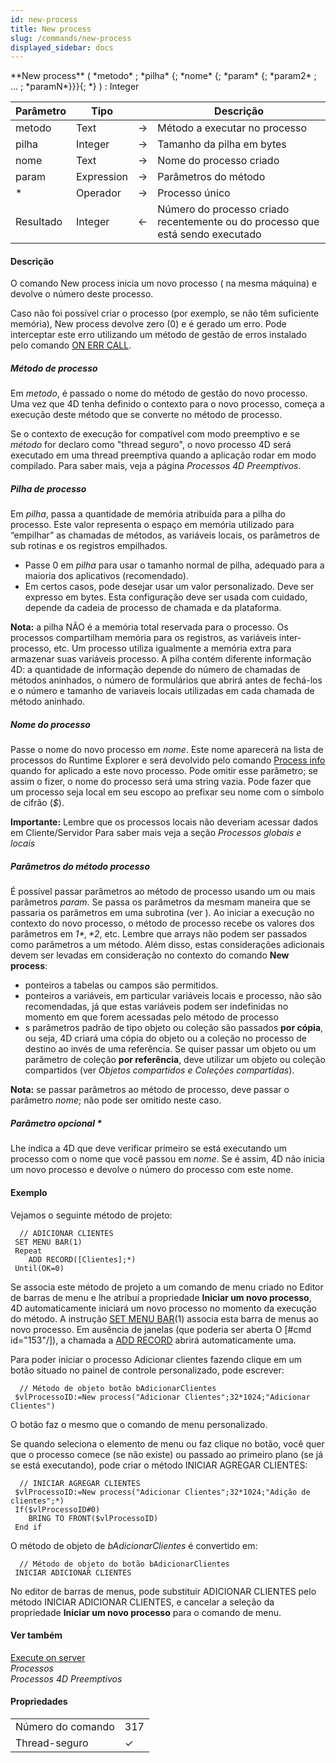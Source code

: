 ```yaml
---
id: new-process
title: New process
slug: /commands/new-process
displayed_sidebar: docs
---
```


<!--REF #_command_.New process.Syntax-->**New process** ( *metodo* ; *pilha* {; *nome* {; *param* {; *param2* ; ... ; *paramN*}}}{; *} ) : Integer<!-- END REF-->
<!--REF #_command_.New process.Params-->
| Parâmetro | Tipo |  | Descrição |
| --- | --- | --- | --- |
| metodo | Text | &#8594;  | Método a executar no processo |
| pilha | Integer | &#8594;  | Tamanho da pilha em bytes |
| nome | Text | &#8594;  | Nome do processo criado |
| param | Expression | &#8594;  | Parâmetros do método |
| * | Operador | &#8594;  | Processo único |
| Resultado | Integer | &#8592; | Número do processo criado recentemente ou do processo que está sendo executado |

<!-- END REF-->

#### Descrição 

<!--REF #_command_.New process.Summary-->O comando New process inicia um novo processo ( na mesma máquina) e devolve o número deste processo.<!-- END REF-->

Caso não foi possível criar o processo (por exemplo, se não têm suficiente memória), New process devolve zero (0) e é gerado um erro. Pode interceptar este erro utilizando um método de gestão de erros instalado pelo comando [ON ERR CALL](on-err-call.md "ON ERR CALL").

##### Método de processo 

 Em *metodo*, é passado o nome do método de gestão do novo processo. Uma vez que 4D tenha definido o contexto para o novo processo, começa a execução deste método que se converte no método de processo.

Se o contexto de execução for compatível com modo preemptivo e se *método* for declaro como "thread seguro", o novo processo 4D será executado em uma thread preemptiva quando a aplicação rodar em modo compilado. Para saber mais, veja a página *Processos 4D Preemptivos*. 

##### Pilha de processo 

Em *pilha*, passa a quantidade de memória atribuída para a pilha do processo. Este valor representa o espaço em memória utilizado para “empilhar” as chamadas de métodos, as variáveis locais, os parâmetros de sub rotinas e os registros empilhados.

* Passe 0 em *pilha* para usar o tamanho normal de pilha, adequado para a maioria dos aplicativos (recomendado).
* Em certos casos, pode desejar usar um valor personalizado. Deve ser expresso em bytes. Esta configuração deve ser usada com cuidado, depende da cadeia de processo de chamada e da plataforma.

**Nota:** a pilha NÃO é a memória total reservada para o processo. Os processos compartilham memória para os registros, as variáveis inter-processo, etc. Um processo utiliza igualmente a memória extra para armazenar suas variáveis processo. A pilha contém diferente informação 4D: a quantidade de informação depende do número de chamadas de métodos aninhados, o número de formulários que abrirá antes de fechá-los e o número e tamanho de variaveis locais utilizadas em cada chamada de método aninhado.

##### Nome do processo 

Passe o nome do novo processo em *nome*. Este nome aparecerá na lista de processos do Runtime Explorer e será devolvido pelo comando [Process info](../commands/process-info.md) quando for aplicado a este novo processo. Pode omitir esse parâmetro; se assim o fizer, o nome do processo será uma string vazia. Pode fazer que um processo seja local em seu escopo ao prefixar seu nome com o símbolo de cifrão (*$*).  
  
**Importante:** Lembre que os processos locais não deveriam acessar dados em Cliente/Servidor Para saber mais veja a seção *Processos globais e locais*

##### Parâmetros do método processo 

 É possível passar parâmetros ao método de processo usando um ou mais parâmetros *param*. Se passa os parâmetros da mesmam maneira que se passaria os parâmetros em uma subrotina (ver ). Ao iniciar a execução no contexto do novo processo, o método de processo recebe os valores dos parâmetros em *$1*, *$2*, etc. Lembre que arrays não podem ser passados como parâmetros a um método. Além disso, estas considerações adicionais devem ser levadas em consideração no contexto do comando **New process**:

* ponteiros a tabelas ou campos são permitidos.
* ponteiros a variáveis, em particular variáveis locais e processo, não são recomendadas, já que estas variáveis podem ser indefinidas no momento em que forem acessadas pelo método de processo
* s parâmetros padrão de tipo objeto ou coleção são passados **por cópia**, ou seja, 4D criará uma cópia do objeto ou a coleção no processo de destino ao invés de uma referência. Se quiser passar um objeto ou um parâmetro de coleção **por referência**, deve utilizar um objeto ou coleção compartidos (ver *Objetos compartidos e Coleções compartidas*).

**Nota:** se passar parâmetros ao método de processo, deve passar o parâmetro *nome*; não pode ser omitido neste caso.

##### Parâmetro opcional \* 

Lhe indica a 4D que deve verificar primeiro se está executando um processo com o nome que você passou em *nome*. Se é assim, 4D não inicia um novo processo e devolve o número do processo com este nome.

#### Exemplo 

Vejamos o seguinte método de projeto:

```4d
  // ADICIONAR CLIENTES
 SET MENU BAR(1)
 Repeat
    ADD RECORD([Clientes];*)
 Until(OK=0)
```

Se associa este método de projeto a um comando de menu criado no Editor de barras de menu e lhe atribuí a propriedade **Iniciar um novo processo**, 4D automaticamente iniciará um novo processo no momento da execução do método. A instrução [SET MENU BAR](set-menu-bar.md)(1) associa esta barra de menus ao novo processo. Em ausência de janelas (que poderia ser aberta O \[#cmd id="153"/\]), a chamada a [ADD RECORD](add-record.md) abrirá automaticamente uma.

Para poder iniciar o processo Adicionar clientes fazendo clique em um botão situado no painel de controle personalizado, pode escrever: 

```4d
  // Método de objeto botão bAdicionarClientes
 $vlProcessoID:=New process("Adicionar Clientes";32*1024;"Adicionar Clientes")
```

O botão faz o mesmo que o comando de menu personalizado.

Se quando seleciona o elemento de menu ou faz clique no botão, você quer que o processo comece (se não existe) ou passado ao primeiro plano (se já se está executando), pode criar o método INICIAR AGREGAR CLIENTES:

```4d
  // INICIAR AGREGAR CLIENTES
 $vlProcessoID:=New process("Adicionar Clientes";32*1024;"Adição de clientes";*)
 If($vlProcessoID#0)
    BRING TO FRONT($vlProcessoID)
 End if
```

O método de objeto de *bAdicionarClientes* é convertido em:

```4d
  // Método de objeto do botão bAdicionarClientes
 INICIAR ADICIONAR CLIENTES
```

No editor de barras de menus, pode substituir ADICIONAR CLIENTES pelo método INICIAR ADICIONAR CLIENTES, e cancelar a seleção da propriedade **Iniciar um novo processo** para o comando de menu. 

#### Ver também 

[Execute on server](execute-on-server.md)  
*Processos*  
*Processos 4D Preemptivos*  

#### Propriedades

|  |  |
| --- | --- |
| Número do comando | 317 |
| Thread-seguro | &check; |


